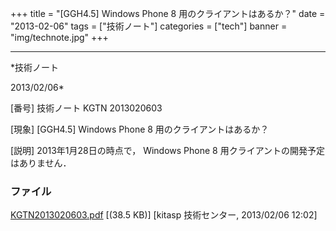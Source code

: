 ﻿+++
title = "[GGH4.5] Windows Phone 8 用のクライアントはあるか？"
date = "2013-02-06"
tags = ["技術ノート"]
categories = ["tech"]
banner = "img/technote.jpg"
+++

-----------------------------------------------------------------------------------------------------------------------------

*技術ノート

2013/02/06*


[番号]
技術ノート KGTN 2013020603

[現象]
[GGH4.5] Windows Phone 8 用のクライアントはあるか？

[説明]
2013年1月28日の時点で， Windows Phone 8
用クライアントの開発予定はありません．


### ファイル

 
 


[KGTN2013020603.pdf](http://techreport.kitasp.net/attachments/download/1197/KGTN2013020603.pdf)
 [(38.5 KB)] [kitasp 技術センター, 2013/02/06
12:02]


 


 

